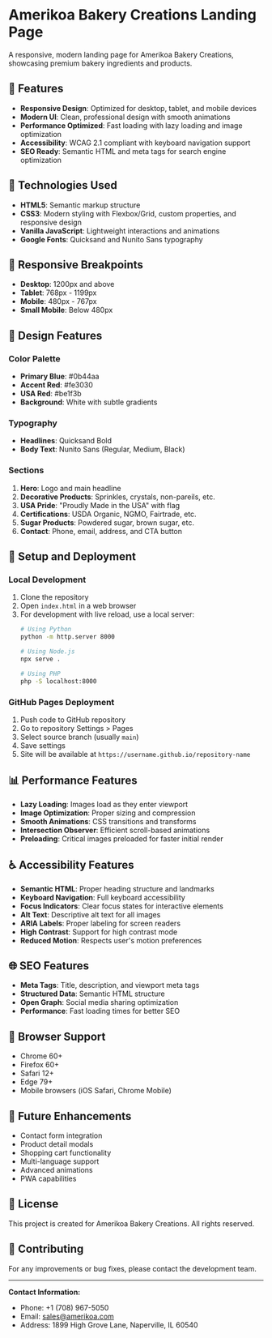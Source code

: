 # Amerikoa Bakery Creations Landing Page

A responsive, modern landing page for Amerikoa Bakery Creations, showcasing premium bakery ingredients and products.

## 🍰 Features

- **Responsive Design**: Optimized for desktop, tablet, and mobile devices
- **Modern UI**: Clean, professional design with smooth animations
- **Performance Optimized**: Fast loading with lazy loading and image optimization
- **Accessibility**: WCAG 2.1 compliant with keyboard navigation support
- **SEO Ready**: Semantic HTML and meta tags for search engine optimization

## 🚀 Technologies Used

- **HTML5**: Semantic markup structure
- **CSS3**: Modern styling with Flexbox/Grid, custom properties, and responsive design
- **Vanilla JavaScript**: Lightweight interactions and animations
- **Google Fonts**: Quicksand and Nunito Sans typography

## 📱 Responsive Breakpoints

- **Desktop**: 1200px and above
- **Tablet**: 768px - 1199px
- **Mobile**: 480px - 767px
- **Small Mobile**: Below 480px

## 🎨 Design Features

### Color Palette
- **Primary Blue**: #0b44aa
- **Accent Red**: #fe3030
- **USA Red**: #be1f3b
- **Background**: White with subtle gradients

### Typography
- **Headlines**: Quicksand Bold
- **Body Text**: Nunito Sans (Regular, Medium, Black)

### Sections
1. **Hero**: Logo and main headline
2. **Decorative Products**: Sprinkles, crystals, non-pareils, etc.
3. **USA Pride**: "Proudly Made in the USA" with flag
4. **Certifications**: USDA Organic, NGMO, Fairtrade, etc.
5. **Sugar Products**: Powdered sugar, brown sugar, etc.
6. **Contact**: Phone, email, address, and CTA button

## 🔧 Setup and Deployment

### Local Development
1. Clone the repository
2. Open `index.html` in a web browser
3. For development with live reload, use a local server:
   ```bash
   # Using Python
   python -m http.server 8000
   
   # Using Node.js
   npx serve .
   
   # Using PHP
   php -S localhost:8000
   ```

### GitHub Pages Deployment
1. Push code to GitHub repository
2. Go to repository Settings > Pages
3. Select source branch (usually `main`)
4. Save settings
5. Site will be available at `https://username.github.io/repository-name`

## 📊 Performance Features

- **Lazy Loading**: Images load as they enter viewport
- **Image Optimization**: Proper sizing and compression
- **Smooth Animations**: CSS transitions and transforms
- **Intersection Observer**: Efficient scroll-based animations
- **Preloading**: Critical images preloaded for faster initial render

## ♿ Accessibility Features

- **Semantic HTML**: Proper heading structure and landmarks
- **Keyboard Navigation**: Full keyboard accessibility
- **Focus Indicators**: Clear focus states for interactive elements
- **Alt Text**: Descriptive alt text for all images
- **ARIA Labels**: Proper labeling for screen readers
- **High Contrast**: Support for high contrast mode
- **Reduced Motion**: Respects user's motion preferences

## 🌐 SEO Features

- **Meta Tags**: Title, description, and viewport meta tags
- **Structured Data**: Semantic HTML structure
- **Open Graph**: Social media sharing optimization
- **Performance**: Fast loading times for better SEO

## 📱 Browser Support

- Chrome 60+
- Firefox 60+
- Safari 12+
- Edge 79+
- Mobile browsers (iOS Safari, Chrome Mobile)

## 🔄 Future Enhancements

- Contact form integration
- Product detail modals
- Shopping cart functionality
- Multi-language support
- Advanced animations
- PWA capabilities

## 📄 License

This project is created for Amerikoa Bakery Creations. All rights reserved.

## 🤝 Contributing

For any improvements or bug fixes, please contact the development team.

---

**Contact Information:**
- Phone: +1 (708) 967-5050
- Email: sales@amerikoa.com
- Address: 1899 High Grove Lane, Naperville, IL 60540